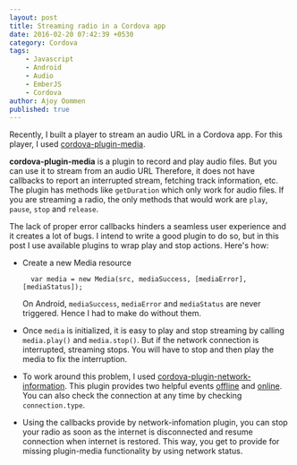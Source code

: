 ```yaml
---
layout: post
title: Streaming radio in a Cordova app
date: 2016-02-20 07:42:39 +0530
category: Cordova
tags:
    - Javascript
    - Android
    - Audio
    - EmberJS
    - Cordova
author: Ajoy Oommen
published: true
---
```

Recently, I built a player to stream an audio URL in a Cordova app. For this player, I used [cordova-plugin-media](https://github.com/apache/cordova-plugin-media).

**cordova-plugin-media** is a plugin to record and play audio files. But you can use it to stream from an audio URL Therefore, it does not have callbacks to report an interrupted stream, fetching track information, etc. The plugin has methods like `getDuration` which only work for audio files. If you are streaming a radio, the only methods that would work are `play`, `pause`, `stop` and `release`.

The lack of proper error callbacks hinders a seamless user experience and it creates a lot of bugs. I intend to write a good plugin to do so, but in this post I use available plugins to wrap play and stop actions. Here's how:

* Create a new Media resource

        var media = new Media(src, mediaSuccess, [mediaError], [mediaStatus]);

    On Android, `mediaSuccess`, `mediaError` and `mediaStatus` are never triggered. Hence I had to make do without them.

* Once `media` is initialized, it is easy to play and stop streaming by calling `media.play()` and `media.stop()`. But if the network connection is interrupted, streaming stops. You will have to stop and then play the media to fix the interruption.

* To work around this problem, I used [cordova-plugin-network-information](https://github.com/apache/cordova-plugin-network-information). This plugin provides two helpful events [offline](https://github.com/apache/cordova-plugin-network-information#offline) and [online](https://github.com/apache/cordova-plugin-network-information#online). You can also check the connection at any time by checking `connection.type`.

* Using the callbacks provide by network-infomation plugin, you can stop your radio as soon as the internet is disconnected and resume connection when internet is restored. This way, you get to provide for missing plugin-media functionality by using network status.
